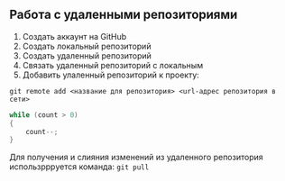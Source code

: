 ## **Работа с удаленными репозиториями**
1. Создать аккаунт на GitHub
2. Создать локальный репозиторий
3. Создать удаленный репозиторий
4. Связать удаленный репозиторий с локальным
5. Добавить улаленный репозиторий к проекту:
```
git remote add <название для репозитория> <url-адрес репозитория в сети>
```
```C#
while (count > 0)
{
    count--;
}
```
Для получения и слияния изменений из удаленного репозитория использpppуется команда: `git pull`